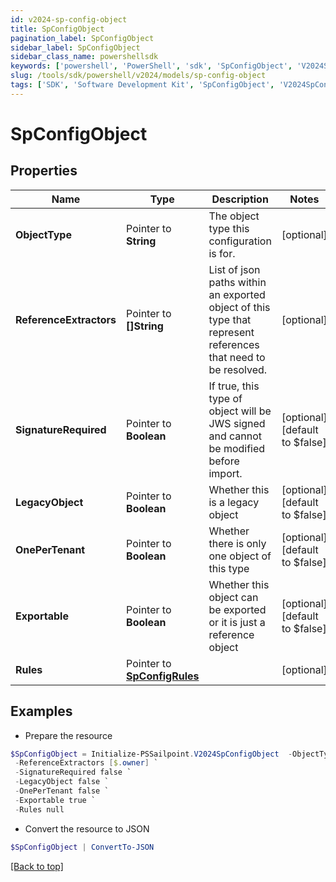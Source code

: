```yaml
---
id: v2024-sp-config-object
title: SpConfigObject
pagination_label: SpConfigObject
sidebar_label: SpConfigObject
sidebar_class_name: powershellsdk
keywords: ['powershell', 'PowerShell', 'sdk', 'SpConfigObject', 'V2024SpConfigObject'] 
slug: /tools/sdk/powershell/v2024/models/sp-config-object
tags: ['SDK', 'Software Development Kit', 'SpConfigObject', 'V2024SpConfigObject']
---
```



# SpConfigObject

## Properties

Name | Type | Description | Notes
------------ | ------------- | ------------- | -------------
**ObjectType** |  Pointer to **String** | The object type this configuration is for. | [optional] 
**ReferenceExtractors** |  Pointer to **[]String** | List of json paths within an exported object of this type that represent references that need to be resolved. | [optional] 
**SignatureRequired** |  Pointer to **Boolean** | If true, this type of object will be JWS signed and cannot be modified before import. | [optional] [default to $false]
**LegacyObject** |  Pointer to **Boolean** | Whether this is a legacy object | [optional] [default to $false]
**OnePerTenant** |  Pointer to **Boolean** | Whether there is only one object of this type | [optional] [default to $false]
**Exportable** |  Pointer to **Boolean** | Whether this object can be exported or it is just a reference object | [optional] [default to $false]
**Rules** |  Pointer to [**SpConfigRules**](sp-config-rules) |  | [optional] 

## Examples

- Prepare the resource
```powershell
$SpConfigObject = Initialize-PSSailpoint.V2024SpConfigObject  -ObjectType TRIGGER_SUBSCRIPTION `
 -ReferenceExtractors [$.owner] `
 -SignatureRequired false `
 -LegacyObject false `
 -OnePerTenant false `
 -Exportable true `
 -Rules null
```

- Convert the resource to JSON
```powershell
$SpConfigObject | ConvertTo-JSON
```


[[Back to top]](#) 

